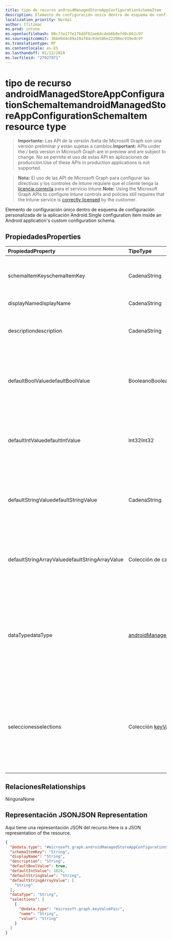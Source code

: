```yaml
---
title: tipo de recurso androidManagedStoreAppConfigurationSchemaItem
description: Elemento de configuración único dentro de esquema de configuración personalizada de la aplicación Android.
localization_priority: Normal
author: tfitzmac
ms.prod: intune
ms.openlocfilehash: 08c73a177e176ddf82ae64c4eb6b8efd0c662c97
ms.sourcegitcommit: 36be044c89a19af84c93e586e22200ec919e4c9f
ms.translationtype: MT
ms.contentlocale: es-ES
ms.lasthandoff: 01/12/2019
ms.locfileid: "27927971"
---
```

# <a name="androidmanagedstoreappconfigurationschemaitem-resource-type"></a><span data-ttu-id="e6aa5-103">tipo de recurso androidManagedStoreAppConfigurationSchemaItem</span><span class="sxs-lookup"><span data-stu-id="e6aa5-103">androidManagedStoreAppConfigurationSchemaItem resource type</span></span>

> <span data-ttu-id="e6aa5-104">**Importante:** Las API de la versión /beta de Microsoft Graph son una versión preliminar y están sujetas a cambios.</span><span class="sxs-lookup"><span data-stu-id="e6aa5-104">**Important:** APIs under the / beta version in Microsoft Graph are in preview and are subject to change.</span></span> <span data-ttu-id="e6aa5-105">No se permite el uso de estas API en aplicaciones de producción.</span><span class="sxs-lookup"><span data-stu-id="e6aa5-105">Use of these APIs in production applications is not supported.</span></span>

> <span data-ttu-id="e6aa5-106">**Nota:** El uso de las API de Microsoft Graph para configurar las directivas y los controles de Intune requiere que el cliente tenga la [licencia correcta](https://go.microsoft.com/fwlink/?linkid=839381) para el servicio Intune.</span><span class="sxs-lookup"><span data-stu-id="e6aa5-106">**Note:** Using the Microsoft Graph APIs to configure Intune controls and policies still requires that the Intune service is [correctly licensed](https://go.microsoft.com/fwlink/?linkid=839381) by the customer.</span></span>

<span data-ttu-id="e6aa5-107">Elemento de configuración único dentro de esquema de configuración personalizada de la aplicación Android.</span><span class="sxs-lookup"><span data-stu-id="e6aa5-107">Single configuration item inside an Android application's custom configuration schema.</span></span>
## <a name="properties"></a><span data-ttu-id="e6aa5-108">Propiedades</span><span class="sxs-lookup"><span data-stu-id="e6aa5-108">Properties</span></span>
|<span data-ttu-id="e6aa5-109">Propiedad</span><span class="sxs-lookup"><span data-stu-id="e6aa5-109">Property</span></span>|<span data-ttu-id="e6aa5-110">Tipo</span><span class="sxs-lookup"><span data-stu-id="e6aa5-110">Type</span></span>|<span data-ttu-id="e6aa5-111">Descripción</span><span class="sxs-lookup"><span data-stu-id="e6aa5-111">Description</span></span>|
|:---|:---|:---|
|<span data-ttu-id="e6aa5-112">schemaItemKey</span><span class="sxs-lookup"><span data-stu-id="e6aa5-112">schemaItemKey</span></span>|<span data-ttu-id="e6aa5-113">Cadena</span><span class="sxs-lookup"><span data-stu-id="e6aa5-113">String</span></span>|<span data-ttu-id="e6aa5-114">La clave única que usa la aplicación para identificar el elemento</span><span class="sxs-lookup"><span data-stu-id="e6aa5-114">Unique key the application uses to identify the item</span></span>|
|<span data-ttu-id="e6aa5-115">displayName</span><span class="sxs-lookup"><span data-stu-id="e6aa5-115">displayName</span></span>|<span data-ttu-id="e6aa5-116">Cadena</span><span class="sxs-lookup"><span data-stu-id="e6aa5-116">String</span></span>|<span data-ttu-id="e6aa5-117">Nombre legible</span><span class="sxs-lookup"><span data-stu-id="e6aa5-117">Human readable name</span></span>|
|<span data-ttu-id="e6aa5-118">description</span><span class="sxs-lookup"><span data-stu-id="e6aa5-118">description</span></span>|<span data-ttu-id="e6aa5-119">Cadena</span><span class="sxs-lookup"><span data-stu-id="e6aa5-119">String</span></span>|<span data-ttu-id="e6aa5-120">Descripción de lo que controla el elemento dentro de la aplicación</span><span class="sxs-lookup"><span data-stu-id="e6aa5-120">Description of what the item controls within the application</span></span>|
|<span data-ttu-id="e6aa5-121">defaultBoolValue</span><span class="sxs-lookup"><span data-stu-id="e6aa5-121">defaultBoolValue</span></span>|<span data-ttu-id="e6aa5-122">Booleano</span><span class="sxs-lookup"><span data-stu-id="e6aa5-122">Boolean</span></span>|<span data-ttu-id="e6aa5-123">Valor predeterminado para los elementos de tipo booleano, si lo especifica el desarrollador de aplicaciones</span><span class="sxs-lookup"><span data-stu-id="e6aa5-123">Default value for boolean type items, if specified by the app developer</span></span>|
|<span data-ttu-id="e6aa5-124">defaultIntValue</span><span class="sxs-lookup"><span data-stu-id="e6aa5-124">defaultIntValue</span></span>|<span data-ttu-id="e6aa5-125">Int32</span><span class="sxs-lookup"><span data-stu-id="e6aa5-125">Int32</span></span>|<span data-ttu-id="e6aa5-126">Valor predeterminado para los elementos de tipo entero, si lo especifica el desarrollador de aplicaciones</span><span class="sxs-lookup"><span data-stu-id="e6aa5-126">Default value for integer type items, if specified by the app developer</span></span>|
|<span data-ttu-id="e6aa5-127">defaultStringValue</span><span class="sxs-lookup"><span data-stu-id="e6aa5-127">defaultStringValue</span></span>|<span data-ttu-id="e6aa5-128">Cadena</span><span class="sxs-lookup"><span data-stu-id="e6aa5-128">String</span></span>|<span data-ttu-id="e6aa5-129">Valor predeterminado para los elementos de tipo cadena, si lo especifica el desarrollador de aplicaciones</span><span class="sxs-lookup"><span data-stu-id="e6aa5-129">Default value for string type items, if specified by the app developer</span></span>|
|<span data-ttu-id="e6aa5-130">defaultStringArrayValue</span><span class="sxs-lookup"><span data-stu-id="e6aa5-130">defaultStringArrayValue</span></span>|<span data-ttu-id="e6aa5-131">Colección de cadenas</span><span class="sxs-lookup"><span data-stu-id="e6aa5-131">String collection</span></span>|<span data-ttu-id="e6aa5-132">Valor predeterminado para los elementos de tipo matriz de cadenas, si lo especifica el desarrollador de aplicaciones</span><span class="sxs-lookup"><span data-stu-id="e6aa5-132">Default value for string array type items, if specified by the app developer</span></span>|
|<span data-ttu-id="e6aa5-133">dataType</span><span class="sxs-lookup"><span data-stu-id="e6aa5-133">dataType</span></span>|[<span data-ttu-id="e6aa5-134">androidManagedStoreAppConfigurationSchemaItemDataType</span><span class="sxs-lookup"><span data-stu-id="e6aa5-134">androidManagedStoreAppConfigurationSchemaItemDataType</span></span>](../resources/intune-androidforwork-androidmanagedstoreappconfigurationschemaitemdatatype.md)|<span data-ttu-id="e6aa5-135">El tipo de valor que se describe en este artículo.</span><span class="sxs-lookup"><span data-stu-id="e6aa5-135">The type of value this item describes.</span></span> <span data-ttu-id="e6aa5-136">Los valores posibles son: `bool`, `integer`, `string`, `choice`, `multiselect`, `bundle`, `bundleArray` y `hidden`.</span><span class="sxs-lookup"><span data-stu-id="e6aa5-136">Possible values are: `bool`, `integer`, `string`, `choice`, `multiselect`, `bundle`, `bundleArray`, `hidden`.</span></span>|
|<span data-ttu-id="e6aa5-137">selecciones</span><span class="sxs-lookup"><span data-stu-id="e6aa5-137">selections</span></span>|<span data-ttu-id="e6aa5-138">Colección [keyValuePair](../resources/intune-shared-keyvaluepair.md)</span><span class="sxs-lookup"><span data-stu-id="e6aa5-138">[keyValuePair](../resources/intune-shared-keyvaluepair.md) collection</span></span>|<span data-ttu-id="e6aa5-139">Lista de los pares nombre-valor legibles para los valores válidos que se pueden establecer para este elemento (solo elementos de selección de opciones múltiples)</span><span class="sxs-lookup"><span data-stu-id="e6aa5-139">List of human readable name/value pairs for the valid values that can be set for this item (Choice and Multiselect items only)</span></span>|

## <a name="relationships"></a><span data-ttu-id="e6aa5-140">Relaciones</span><span class="sxs-lookup"><span data-stu-id="e6aa5-140">Relationships</span></span>
<span data-ttu-id="e6aa5-141">Ninguna</span><span class="sxs-lookup"><span data-stu-id="e6aa5-141">None</span></span>
## <a name="json-representation"></a><span data-ttu-id="e6aa5-142">Representación JSON</span><span class="sxs-lookup"><span data-stu-id="e6aa5-142">JSON Representation</span></span>
<span data-ttu-id="e6aa5-143">Aquí tiene una representación JSON del recurso.</span><span class="sxs-lookup"><span data-stu-id="e6aa5-143">Here is a JSON representation of the resource.</span></span>
<!-- {
  "blockType": "resource",
  "@odata.type": "microsoft.graph.androidManagedStoreAppConfigurationSchemaItem"
}
-->
``` json
{
  "@odata.type": "#microsoft.graph.androidManagedStoreAppConfigurationSchemaItem",
  "schemaItemKey": "String",
  "displayName": "String",
  "description": "String",
  "defaultBoolValue": true,
  "defaultIntValue": 1024,
  "defaultStringValue": "String",
  "defaultStringArrayValue": [
    "String"
  ],
  "dataType": "String",
  "selections": [
    {
      "@odata.type": "microsoft.graph.keyValuePair",
      "name": "String",
      "value": "String"
    }
  ]
}
```





